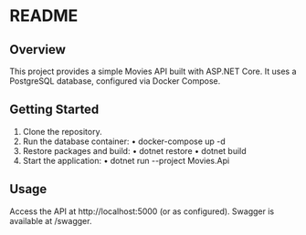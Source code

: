 # README

## Overview
This project provides a simple Movies API built with ASP.NET Core. It uses a PostgreSQL database, configured via Docker Compose.

## Getting Started
1. Clone the repository.
2. Run the database container:
   • docker-compose up -d
3. Restore packages and build:
   • dotnet restore
   • dotnet build
4. Start the application:
   • dotnet run --project Movies.Api

## Usage
Access the API at http://localhost:5000 (or as configured). Swagger is available at /swagger.
